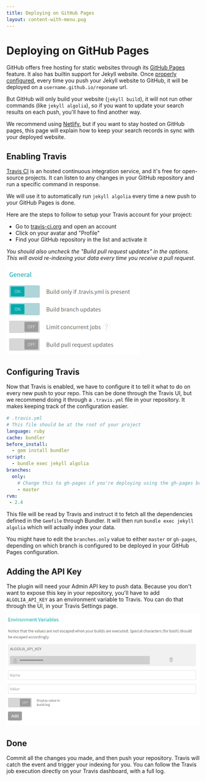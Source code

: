 ```yaml
---
title: Deploying on GitHub Pages
layout: content-with-menu.pug
---
```


# Deploying on GitHub Pages

GitHub offers free hosting for static websites through its [GitHub Pages][1] feature.
It also has builtin support for Jekyll website. Once [properly configured][2],
every time you push your Jekyll website to GitHub, it will be deployed on
a `username.github.io/reponame` url.

But GitHub will only build your website (`jekyll build`), it will not run other
commands (like `jekyll algolia`), so if you want to update your search results on
each push, you'll have to find another way.

We recommend using [Netlify][3], but if you want to stay hosted on GitHub pages,
this page will explain how to keep your search records in sync with your
deployed website.

## Enabling Travis

[Travis CI][4] is an hosted continuous integration service, and it's free for
open-source projects. It can listen to any changes in your GitHub repository and
run a specific command in response.

We will use it to automatically run `jekyll algolia` every time a new push to
your GitHub Pages is done.

Here are the steps to follow to setup your Travis account for your project:

- Go to [travis-ci.org][5] and open an account
- Click on your avatar and "Profile"
- Find your GitHub repository in the list and activate it

_You should also uncheck the "Build pull request updates" in the options.
This will avoid re-indexing your data every time you receive a pull request._

![Travis configuration](./assets/images/travis-config.png)

## Configuring Travis

Now that Travis is enabled, we have to configure it to tell it what to do on
every new push to your repo. This can be done through the Travis UI, but we
recommend doing it through a `.travis.yml` file in your repository. It makes
keeping track of the configuration easier.

```yaml
# .travis.yml
# This file should be at the root of your project
language: ruby
cache: bundler
before_install:
  - gem install bundler
script:
  - bundle exec jekyll algolia
branches:
  only:
    # Change this to gh-pages if you're deploying using the gh-pages branch
    - master
rvm:
 - 2.4
```

This file will be read by Travis and instruct it to fetch all the dependencies
defined in the `Gemfile` through Bundler. It will then run `bundle exec jekyll
algolia` which will actually index your data.

You might have to edit the `branches.only` value to either `master` or
`gh-pages`, depending on which branch is configured to be deployed in your
GitHub Pages configuration.

## Adding the API Key

The plugin will need your Admin API key to push data. Because you don't want to
expose this key in your repository, you'll have to add `ALGOLIA_API_KEY` as an
environment variable to Travis. You can do that through the UI, in your Travis
Settings page.

![Travis environment variables](./assets/images/travis-env.png)

## Done

Commit all the changes you made, and then push your repository. Travis will
catch the event and trigger your indexing for you. You can follow the Travis job
execution directly on your Travis dashboard, with a full log.

[1]: https://pages.github.com/
[2]: https://help.github.com/articles/using-jekyll-as-a-static-site-generator-with-github-pages/
[3]: ./netlify.html
[4]: https://travis-ci.org/
[5]: https://travis-ci.org/
